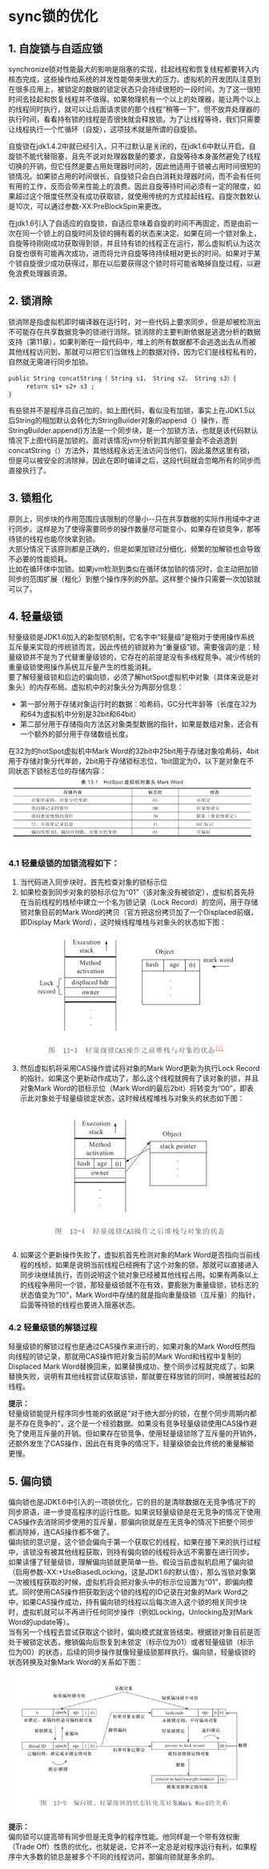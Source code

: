 # sync锁的优化

## 1. 自旋锁与自适应锁
synchronize锁对性能最大的影响是阻塞的实现，挂起线程和恢复线程都要转入内核态完成，这些操作给系统的并发性能带来很大的压力。虚拟机的开发团队注意到在很多应用上，被锁定的数据的锁定状态只会持续很短的一段时间，为了这一很短时间去挂起和恢复线程并不值得。如果物理机有一个以上的处理器，能让两个以上的线程同时执行，就可以让后面请求锁的那个线程“稍等一下”，但不放弃处理器的执行时间，看看持有锁的线程是否很快就会释放锁。为了让线程等待，我们只需要让线程执行一个忙循环（自旋），这项技术就是所谓的自旋锁。  

自旋锁在jdk1.4.2中就已经引入，只不过默认是关闭的，在jdk1.6中默认开启。自旋锁不能代替阻塞，且先不说对处理器数量的要求，自旋等待本身虽然避免了线程切换的开销，但它任然是要占用处理器时间的，因此他适用于锁被占用时间很短的锁情况。如果锁占用的时间很长，自旋锁只会白白消耗处理器时间，而不会有任何有用的工作，反而会带来性能上的浪费。因此自旋等待时间必须有一定的限度，如果超过这个限度任然没有成功获取锁，就使用传统的方式挂起线程。自旋次数默认是10次，可以通过参数-XX:PreBlockSpin来更改。

在jdk1.6引入了自适应的自旋锁，自适应意味着自旋的时间不再固定，而是由前一次在同一个锁上的自旋时间及锁的拥有着的状态来决定。如果在同一个锁对象上，自旋等待刚刚成功获取得到锁，并且持有锁的线程正在运行，那么虚拟机认为这次自旋也很有可能再次成功，进而将允许自旋等待持续相对更长的时间。如果对于某个锁自旋很少成功获得过，那在以后要获得这个锁时将可能省略掉自旋过程，以避免浪费处理器资源。

## 2. 锁消除
锁消除是指虚拟机即时编译器在运行时，对一些代码上要求同步，但是却被检测出不可能存在共享数据竞争的锁进行消除。锁消除的主要判断依据是逃逸分析的数据支持（第11章），如果判断在一段代码中，堆上的所有数据都不会逃逸出去从而被其他线程访问到，那就可以把它们当做栈上的数据对待，因为它们是线程私有的，自然就无需进行同步加锁。

```
public String concatString（ String s1， String s2， String s3）{
     return s1+ s2+ s3 ;
}
```

有些锁并不是程序员自己加的，如上图代码，看似没有加锁，事实上在JDK1.5以后String的相加默认会转化为StringBuilder对象的append（）操作，而StringBuilder.append()方法是一个同步块，是一个加锁方法，也就是该代码默认情况下上图代码是加锁的。面对该情况jvm分析到其内部变量会不会逃逸到concatString（）方法外，其他线程永远无法访问当他们，因此虽然这里有锁，但是可以被安全的消除掉，因此在即时编译之后，这段代码就会忽略所有的同步而直接执行了。

## 3. 锁粗化
原则上，同步块的作用范围应该限制的尽量小--只在共享数据的实际作用域中才进行同步。这样是为了使得需要同步的操作数量尽可能变小，如果存在锁竞争，那等待锁的线程也能尽快拿到锁。  
大部分情况下该原则都是正确的，但是如果加锁过分细化，频繁的加解锁也会导致不必要的性能损耗。  
比如在循环体中加锁。如果jvm检测到类似在循环体加锁的情况时，会主动把加锁同步的范围扩展（粗化）到整个操作序列的外部。这样整个操作只需要一次加锁就可以了。

## 4. 轻量级锁
轻量级锁是JDK1.6加入的新型锁机制，它名字中“轻量级”是相对于使用操作系统互斥量来实现的传统锁而言。因此传统的锁就称为“重量级”锁。需要强调的是：轻量级锁并不是为了代替重量级锁的，它存在的前提是没有多线程竞争。减少传统的重量级锁使用操作系统互斥量产生的性能消耗。  
要了解轻量级锁和后边的偏向锁，必须了解hotSpot虚拟机中对象（具体来说是对象头）的内存布局。虚拟机中的对象头分为两部分信息：
* 第一部分用于存储对象运行时的数据：哈希码，GC分代年龄等（长度在32为和64为虚拟机中分别是32bit和64bit）
* 第二部分用于存储指向方法区对象类型数据的指针，如果是数组对象，还会有一个额外的部分用于存储数组长度。

在32为的hotSpot虚拟机中Mark Word的32bit中25bit用于存储对象哈希码，4bit用于存储对象分代年龄，2bit用于存储锁标志位，1bit固定为0，以下是对象在不同状态下锁标志位的存储内容：
![](./source/sync_001.png)

### 4.1 轻量级锁的加锁流程如下：
1. 当代码进入同步块时，首先检查对象的锁标示位
2. 如果检查到同步对象的锁标示位为“01”（该对象没有被锁定），虚拟机首先将在当前线程的栈桢中建立一个名为锁记录（Lock Record）的空间，用于存储锁对象目前的Mark Word的拷贝（官方把这份拷贝加了一个Displaced前缀，即Display Mark Word），这时候线程堆栈与对象头的状态如下图：  
![](./source/sync_002.png)
3. 然后虚拟机将采用CAS操作尝试将对象的Mark Word更新为执行Lock Record的指针。如果这个更新动作成功了，那么这个线程就拥有了该对象的锁，并且对象Mark Word的锁标示位（Mark Word的最后2bit）将转变为“00”，即表示此对象处于轻量级锁定状态，这时候线程堆栈与对象头的状态如下图：  
![](./source/sync_003.png)
4. 如果这个更新操作失败了，虚拟机首先检测对象的Mark Word是否指向当前线程的栈桢，如果是说明当前线程已经拥有了这个对象的锁，那就可以直接进入同步块继续执行，否则说明这个锁对象已经被其他线程占用。如果有两条以上的线程争用同一个锁，那轻量级锁就不在有效，要膨胀为重量级锁，锁标志的状态值变为“10”，Mark Word中存储的就是指向重量级锁（互斥量）的指针，后面等待锁的线程也要进入阻塞状态。

### 4.2 轻量级锁的解锁过程
轻量级锁的解锁过程也是通过CAS操作来进行的，如果对象的Mark Word任然指向线程的锁记录，那就用CAS操作把对象当前的Mark Word和线程中复制的Displaced Mark Word替换回来，如果替换成功，整个同步过程就完成了。如果替换失败，说明有其他线程尝试获取该锁，那就要在释放锁的同时，唤醒被挂起的线程。

**提示：**  
轻量级锁能提升程序同步性能的依据是“对于绝大部分的锁，在整个同步周期内都是不存在竞争的”，这个是一个经验数据。如果没有竞争轻量级锁使用CAS操作避免了使用互斥量的开销。但如果存在锁竞争，使用轻量级锁除了互斥量的开销外，还额外发生了CAS操作，因此在有竞争的情况下，轻量级锁会比传统的重量解锁更慢。

## 5. 偏向锁
偏向锁也是JDK1.6中引入的一项锁优化，它的目的是清除数据在无竞争情况下的同步原语，进一步提高程序的运行性能。如果说轻量级锁是在无竞争的情况下使用CAS操作去消除同步使用的互斥量，那偏向锁就是在无竞争的情况下把整个同步都消除掉，连CAS操作都不做了。  
偏向锁的意识是，这个锁会偏向于第一个获取它的线程，如果在接下来的执行过程中，该锁没有被其他线程获取，则持有偏向锁的线程将永远不需要在进行同步。  
如果读懂了轻量级锁，理解偏向锁就更简单一些。假设当前虚拟机启用了偏向锁（启用参数-XX:+UseBiasedLocking，这是JDK1.6的默认值），那么当锁对象第一次被线程获取的时候，虚拟机将会把对象头中的标示位设置为“01”，即偏向模式。同时使用CAS操作把获取到这个锁的线程的ID记录在对象的Mark Word之中，如果CAS操作成功，持有偏向锁的线程以后每次进入这个锁的相关同步块时，虚拟机就可以不再进行任何同步操作（例如Locking，Unlocking及对Mark Word的update等）。  
当有另一个线程去尝试获取这个锁时，偏向模式就宣告结束。根据锁对象目前是否处于被锁定状态，撤销偏向后恢复到未锁定（标示位为01）或者轻量级锁（标示位为00）的状态，后续的同步操作就像轻量级锁那样执行。偏向锁，轻量级锁的状态转换及对象Mark Word的关系如下图：
![](./source/sync_004.png)

**提示：**  
偏向锁可以提高带有同步但是无竞争的程序性能。他同样是一个带有效权衡（Trade Off）性质的优化，也就是说，它并不一定总是对程序运行有利，如果程序中大多数的锁总是被多个不同的线程访问，那偏向锁就是多余的。